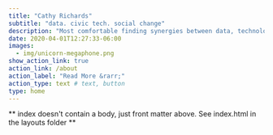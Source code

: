 ```yaml
---
title: "Cathy Richards"
subtitle: "data. civic tech. social change"
description: "Most comfortable finding synergies between data, technology and humanity. "
date: 2020-04-01T12:27:33-06:00
images:
  - img/unicorn-megaphone.png
show_action_link: true
action_link: /about
action_label: "Read More &rarr;"
action_type: text # text, button
type: home
---
```


** index doesn't contain a body, just front matter above.
See index.html in the layouts folder **
